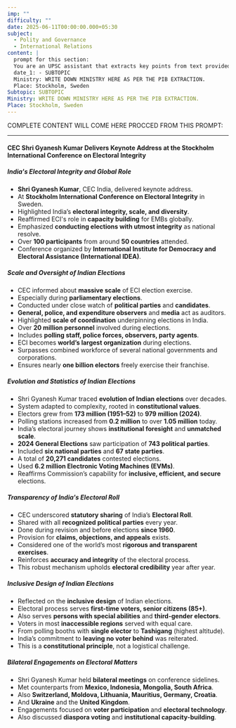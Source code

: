 ```yaml
---
imp: ""
difficulty: ""
date: 2025-06-11T00:00:00.000+05:30
subject:
  - Polity and Governance
  - International Relations
content: |
  prompt for this section:
  You are an UPSC assistant that extracts key points from text provided by the user. Output ONLY the key points without additional comments. ENSURE 100% FACTUAL CORRECTNESS. take out the 5 most important from exam perspective. keypoints in a way that it covers the complete content in bullet points, each bullet point not more than 12 words.
  date_1: - SUBTOPIC
  Ministry: WRITE DOWN MINISTRY HERE AS PER THE PIB EXTRACTION.
  Place: Stockholm, Sweden
Subtopic: SUBTOPIC
Ministry: WRITE DOWN MINISTRY HERE AS PER THE PIB EXTRACTION.
Place: Stockholm, Sweden
---
```


COMPLETE CONTENT WILL COME HERE PROCCED FROM THIS PROMPT:

---

#### CEC Shri Gyanesh Kumar Delivers Keynote Address at the Stockholm International Conference on Electoral Integrity

##### India's Electoral Integrity and Global Role
- **Shri Gyanesh Kumar**, CEC India, delivered keynote address.
- At **Stockholm International Conference on Electoral Integrity** in Sweden.
- Highlighted India’s **electoral integrity, scale, and diversity**.
- Reaffirmed ECI's role in **capacity building** for EMBs globally.
- Emphasized **conducting elections with utmost integrity** as national resolve.
- Over **100 participants** from around **50 countries** attended.
- Conference organized by **International Institute for Democracy and Electoral Assistance (International IDEA)**.

##### Scale and Oversight of Indian Elections
- CEC informed about **massive scale** of ECI election exercise.
- Especially during **parliamentary elections**.
- Conducted under close watch of **political parties** and **candidates**.
- **General, police, and expenditure observers** and **media** act as auditors.
- Highlighted **scale of coordination** underpinning elections in India.
- Over **20 million personnel** involved during elections.
- Includes **polling staff, police forces, observers, party agents**.
- ECI becomes **world’s largest organization** during elections.
- Surpasses combined workforce of several national governments and corporations.
- Ensures nearly **one billion electors** freely exercise their franchise.

##### Evolution and Statistics of Indian Elections
- Shri Gyanesh Kumar traced **evolution of Indian elections** over decades.
- System adapted to complexity, rooted in **constitutional values**.
- Electors grew from **173 million (1951–52)** to **979 million (2024)**.
- Polling stations increased from **0.2 million** to over **1.05 million** today.
- India’s electoral journey shows **institutional foresight** and **unmatched scale**.
- **2024 General Elections** saw participation of **743 political parties**.
- Included **six national parties** and **67 state parties**.
- A total of **20,271 candidates** contested elections.
- Used **6.2 million Electronic Voting Machines (EVMs)**.
- Reaffirms Commission’s capability for **inclusive, efficient, and secure** elections.

##### Transparency of India's Electoral Roll
- CEC underscored **statutory sharing** of India’s **Electoral Roll**.
- Shared with all **recognized political parties** every year.
- Done during revision and before elections **since 1960**.
- Provision for **claims, objections, and appeals** exists.
- Considered one of the world’s most **rigorous and transparent exercises**.
- Reinforces **accuracy and integrity** of the electoral process.
- This robust mechanism upholds **electoral credibility** year after year.

##### Inclusive Design of Indian Elections
- Reflected on the **inclusive design** of Indian elections.
- Electoral process serves **first-time voters, senior citizens (85+)**.
- Also serves **persons with special abilities** and **third-gender electors**.
- Voters in most **inaccessible regions** served with equal care.
- From polling booths with **single elector** to **Tashigang** (highest altitude).
- India’s commitment to **leaving no voter behind** was reiterated.
- This is a **constitutional principle**, not a logistical challenge.

##### Bilateral Engagements on Electoral Matters
- Shri Gyanesh Kumar held **bilateral meetings** on conference sidelines.
- Met counterparts from **Mexico, Indonesia, Mongolia, South Africa**.
- Also **Switzerland, Moldova, Lithuania, Mauritius, Germany, Croatia**.
- And **Ukraine** and the **United Kingdom**.
- Engagements focused on **voter participation** and **electoral technology**.
- Also discussed **diaspora voting** and **institutional capacity-building**.